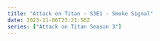 ```yaml
---
title: "Attack on Titan - S3E1 - Smoke Signal"
date: 2023-11-06T23:21:56Z
series: ["Attack on Titan Season 3"]
---
```



<mux-player stream-type="on-demand"
  src="https://kp3d-my.sharepoint.com/personal/ryoo_kp3d_onmicrosoft_com/_layouts/15/download.aspx?share=EQlp4skOFzRGs_tDexPSAbYBSqTBFo6suVM3PGde8mZ7lA" prefer-playback="mse" controls>
  </mux-player>
  
  
  <script src="https://cdn.jsdelivr.net/npm/@mux/mux-player"></script>
  
 <script type="application/ld+json">
 {
  "@context": "https://schema.org/",
  "@type": "VideoObject",
  "name": "Attack on Titan - S3E1 - Smoke Signal",
  "contentUrl": "https://stream.mux.com/EZoTyhSHkYKCAOJ8SIGxlp020002We02Gj8IepYdU4KYnSA.m3u8",
  "thumbnailUrl": "https://www.themoviedb.org/t/p/original/rstHtpbEIoHnmxvsbNH7UlEPeEP.jpg?width=314&fit_mode=preserve&time=25",
  "uploadDate": "2023-11-06T23:21:56Z",
}

</script>


